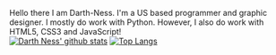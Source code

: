 Hello there I am Darth-Ness. I'm a US based programmer and graphic designer.
I mostly do work with Python. However, I also do work with HTML5, CSS3 and JavaScript!
<br>
[![Darth Ness' github stats](https://github-readme-stats.vercel.app/api?username=Darth-Ness&count_private=true&show_icons=true&theme=radical&hide_rank=false)](https://github.com/anuraghazra/github-readme-stats)
[![Top Langs](https://github-readme-stats.vercel.app/api/top-langs/?username=Darth-Ness&hide=java,lua&theme=radical)](https://github.com/anuraghazra/github-readme-stats)
